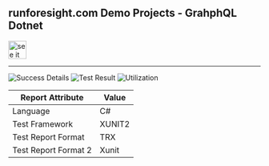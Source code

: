 
## runforesight.com Demo Projects - GrahphQL Dotnet

<a href="https://app.runforesight.live/repositories/github/runforesight-demo/graphql-dotnet/workflow-runs">
  <img src="https://4750167.fs1.hubspotusercontent-na1.net/hubfs/4750167/foresight-live-badge-72.png" height="36" alt="see it on foresight" />
</a>


---
![Success Details](https://api-public.service.runforesight.us/api/v1/badge/success?repoId=fc398f11-4513-409a-a4e5-624ca25c17b7)
![Test Result](https://api-public.service.runforesight.us/api/v1/badge/test?repoId=fc398f11-4513-409a-a4e5-624ca25c17b7)
![Utilization](https://api-public.service.runforesight.us/api/v1/badge/utilization?repoId=fc398f11-4513-409a-a4e5-624ca25c17b7)


| Report Attribute  | Value   |
|---|---|
| Language   | C# |
| Test Framework  | XUNIT2 |
| Test Report Format  | TRX |
| Test Report Format 2| Xunit |
